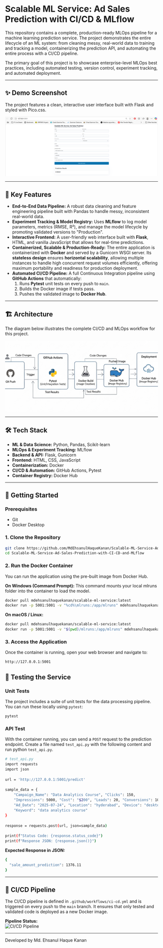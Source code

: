 # Scalable ML Service: Ad Sales Prediction with CI/CD & MLflow

This repository contains a complete, production-ready MLOps pipeline for a machine learning prediction service. The project demonstrates the entire lifecycle of an ML system: from cleaning messy, real-world data to training and tracking a model, containerizing the prediction API, and automating the entire process with a CI/CD pipeline.

The primary goal of this project is to showcase enterprise-level MLOps best practices, including automated testing, version control, experiment tracking, and automated deployment.

---

## ✨ Demo Screenshot

The project features a clean, interactive user interface built with Flask and styled with Pico.css.

![Demo Screenshot](./assets/app_sc1.png)

---

## 🚀 Key Features

*   **End-to-End Data Pipeline:** A robust data cleaning and feature engineering pipeline built with Pandas to handle messy, inconsistent real-world data.
*   **Experiment Tracking & Model Registry:** Uses **MLflow** to log model parameters, metrics (RMSE, R²), and manage the model lifecycle by promoting validated versions to "Production".
*   **Interactive Frontend:** A user-friendly web interface built with **Flask**, HTML, and vanilla JavaScript that allows for real-time predictions.
* **Containerized, Scalable & Production-Ready:** The entire application is containerized with **Docker** and served by a Gunicorn WSGI server. Its **stateless design** ensures **horizontal scalability**, allowing multiple instances to handle high concurrent request volumes efficiently, offering maximum portability and readiness for production deployment.
*   **Automated CI/CD Pipeline:** A full Continuous Integration pipeline using **GitHub Actions** that automatically:
    1.  Runs **Pytest** unit tests on every push to `main`.
    2.  Builds the Docker image if tests pass.
    3.  Pushes the validated image to **Docker Hub**.

---

## 🏗️ Architecture

The diagram below illustrates the complete CI/CD and MLOps workflow for this project.

![Architecture Diagram](./assets/architecture_diagram_resized.png)

---

## 🛠️ Tech Stack

*   **ML & Data Science:** Python, Pandas, Scikit-learn
*   **MLOps & Experiment Tracking:** MLflow
*   **Backend & API:** Flask, Gunicorn
*   **Frontend:** HTML, CSS, JavaScript
*   **Containerization:** Docker
*   **CI/CD & Automation:** GitHub Actions, Pytest
*   **Container Registry:** Docker Hub

---

## 🏁 Getting Started

### Prerequisites
*   Git
*   Docker Desktop

### 1. Clone the Repository
```bash
git clone https://github.com/MdEhsanulHaqueKanan/Scalable-ML-Service-Ad-Sales-Prediction-with-CI-CD-and-MLflow.git
cd Scalable-ML-Service-Ad-Sales-Prediction-with-CI-CD-and-MLflow
```

### 2. Run the Docker Container

You can run the application using the pre-built image from Docker Hub.

**On Windows (Command Prompt):**
This command mounts your local mlruns folder into the container to load the model.

```bash
docker pull mdehsanulhaquekanan/scalable-ml-service:latest
docker run -p 5001:5001 -v "%cd%\mlruns:/app/mlruns" mdehsanulhaquekanan/scalable-ml-service
```

**On macOS / Linux:**
```bash
docker pull mdehsanulhaquekanan/scalable-ml-service:latest
docker run -p 5001:5001 -v "$(pwd)/mlruns:/app/mlruns" mdehsanulhaquekanan/scalable-ml-service
```
### 3. Access the Application
Once the container is running, open your web browser and navigate to:
```bash
http://127.0.0.1:5001
```

## 🧪 Testing the Service
### Unit Tests

The project includes a suite of unit tests for the data processing pipeline. You can run these locally using `pytest`:

```bash
pytest   
```

### API Test
With the container running, you can send a `POST` request to the prediction endpoint. Create a file named `test_api.py` with the following content and run python `test_api.py`.
```bash
# test_api.py
import requests
import json

url = 'http://127.0.0.1:5001/predict'

sample_data = {
    "Campaign_Name": "Data Analytics Course", "Clicks": 150,
    "Impressions": 5000, "Cost": "$200", "Leads": 20, "Conversions": 10,
    "Ad_Date": "2025-07-24", "Location": "hyderabad", "Device": "desktop",
    "Keyword": "data analytics course"
}

response = requests.post(url, json=sample_data)

print(f"Status Code: {response.status_code}")
print(f"Response JSON: {response.json()}")
```
**Expected Response in JSON:**

```bash
{
  "sale_amount_prediction": 1376.11 
}
```


---

## 🤖 CI/CD Pipeline

The CI/CD pipeline is defined in `.github/workflows/ci-cd.yml` and is triggered on every push to the `main` branch. It ensures that only tested and validated code is deployed as a new Docker image.

**Pipeline Status:**  
![CI/CD Pipeline](https://github.com/MdEhsanulHaqueKanan/Scalable-ML-Service-Ad-Sales-Prediction-with-CI-CD-and-MLflow/actions/workflows/ci-cd.yml/badge.svg)

---
Developed by Md. Ehsanul Haque Kanan